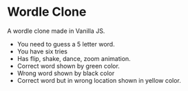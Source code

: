 # Wordle Clone

A wordle clone made in Vanilla JS.

- You need to guess a 5 letter word.
- You have six tries
- Has flip, shake, dance, zoom animation.
- Correct word shown by green color.
- Wrong word shown by black color
- Correct word but in wrong location shown in yellow color.
